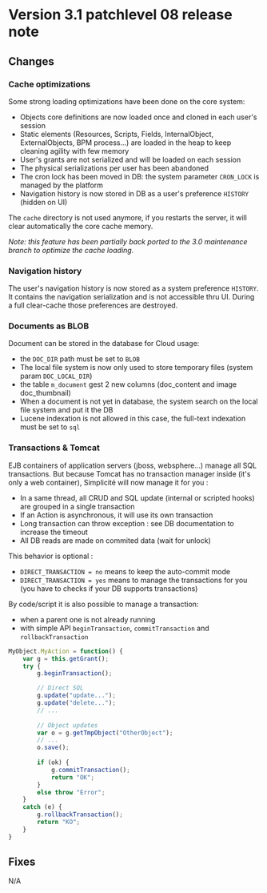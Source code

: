 Version 3.1 patchlevel 08 release note
======================================

Changes
-------

<div id='cache'/>

### Cache optimizations ###

Some strong loading optimizations have been done on the core system:

- Objects core definitions are now loaded once and cloned in each user's session
- Static elements (Resources, Scripts, Fields, InternalObject, ExternalObjects, BPM process...) are loaded in the heap to keep cleaning agility with few memory
- User's grants are not serialized and will be loaded on each session
- The physical serializations per user has been abandoned
- The cron lock has been moved in DB: the system parameter `CRON_LOCK` is managed by the platform
- Navigation history is now stored in DB as a user's preference `HISTORY` (hidden on UI)

The `cache` directory is not used anymore, if you restarts the server, it will clear automatically the core cache memory.

_Note: this feature has been partially back ported to the 3.0 maintenance branch to optimize the cache loading._

<div id='nav'/>

### Navigation history ###

The user's navigation history is now stored as a system preference `HISTORY`.
It contains the navigation serialization and is not accessible thru UI.
During a full clear-cache those preferences are destroyed.

<div id='blob'/>

### Documents as BLOB

Document can be stored in the database for Cloud usage:
- the `DOC_DIR` path must be set to `BLOB`
- The local file system is now only used to store temporary files (system param `DOC_LOCAL_DIR`)
- the table `m_document` gest 2 new columns (doc_content and image doc_thumbnail)
- When a document is not yet in database, the system search on the local file system and put it the DB
- Lucene indexation is not allowed in this case, the full-text indexation must be set to `sql`

<div id='transaction'/>

### Transactions & Tomcat

EJB containers of application servers (jboss, websphere...) manage all SQL transactions.
But because Tomcat has no transaction manager inside (it's only a web container), Simplicité will now manage it for you :

- In a same thread, all CRUD and SQL update (internal or scripted hooks) are grouped in a single transaction
- If an Action is asynchronous, it will use its own transaction
- Long transaction can throw exception : see DB documentation to increase the timeout
- All DB reads are made on commited data (wait for unlock)

This behavior is optional :
- `DIRECT_TRANSACTION = no` means to keep the auto-commit mode
- `DIRECT_TRANSACTION = yes` means to manage the transactions for you (you have to checks if your DB supports transactions)

By code/script it is also possible to manage a transaction:
- when a parent one is not already running
- with simple API `beginTransaction`, `commitTransaction` and `rollbackTransaction`

```javascript
MyObject.MyAction = function() {
	var g = this.getGrant();
	try {
		g.beginTransaction();

		// Direct SQL
		g.update("update...");
		g.update("delete...");
		// ...
		
		// Object updates
		var o = g.getTmpObject("OtherObject");
		// ...
		o.save();
		
		if (ok) {
			g.commitTransaction();
			return "OK";
		}
		else throw "Error";
	}
	catch (e) {
		g.rollbackTransaction();
		return "KO";
	}
}
```

<div id='fixes'/>

Fixes
-----

N/A